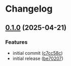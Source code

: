 # Changelog

## [0.1.0](https://github.com/appcited/cli-sh/compare/v0.1.0...v0.1.0) (2025-04-21)


### Features

* initial commit ([c7cc58c](https://github.com/appcited/cli-sh/commit/c7cc58c45bfff9f2fc309a2401a1f7c52fec7659))
* initial release ([be70207](https://github.com/appcited/cli-sh/commit/be70207c90d775a7930a9e86954ab9f2b5c885b1))
